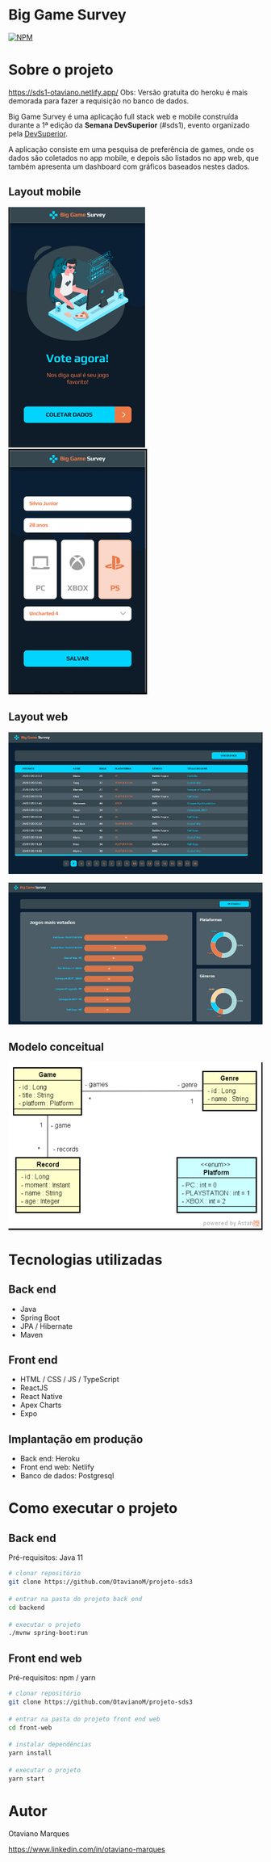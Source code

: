 # Big Game Survey 
[![NPM](https://img.shields.io/npm/l/react)](https://github.com/OtavianoM/projeto-sds3/blob/master/LICENCE) 

# Sobre o projeto

https://sds1-otaviano.netlify.app/ Obs: Versão gratuita do heroku é mais demorada para fazer a requisição no banco de dados.

Big Game Survey é uma aplicação full stack web e mobile construída durante a 1ª edição da **Semana DevSuperior** (#sds1), evento organizado pela [DevSuperior](https://devsuperior.com.br "Site da DevSuperior").

A aplicação consiste em uma pesquisa de preferência de games, onde os dados são coletados no app mobile, e depois são listados no app web, que também apresenta um dashboard com gráficos baseados nestes dados.

## Layout mobile
![Mobile 1](https://github.com/OtavianoM/assets/blob/main/mobile1.png) ![Mobile 2](https://github.com/OtavianoM/assets/blob/main/mobile2.png)

## Layout web
![Web 1](https://github.com/OtavianoM/assets/blob/main/web1.png)

![Web 2](https://github.com/OtavianoM/assets/blob/main/web2.png)

## Modelo conceitual
![Modelo Conceitual](https://github.com/OtavianoM/assets/blob/main/modeloConceitual.png)

# Tecnologias utilizadas
## Back end
- Java
- Spring Boot
- JPA / Hibernate
- Maven
## Front end
- HTML / CSS / JS / TypeScript
- ReactJS
- React Native
- Apex Charts
- Expo
## Implantação em produção
- Back end: Heroku
- Front end web: Netlify
- Banco de dados: Postgresql

# Como executar o projeto

## Back end
Pré-requisitos: Java 11

```bash
# clonar repositório
git clone https://github.com/OtavianoM/projeto-sds3

# entrar na pasta do projeto back end
cd backend

# executar o projeto
./mvnw spring-boot:run
```

## Front end web
Pré-requisitos: npm / yarn

```bash
# clonar repositório
git clone https://github.com/OtavianoM/projeto-sds3

# entrar na pasta do projeto front end web
cd front-web

# instalar dependências
yarn install

# executar o projeto
yarn start
```

# Autor

Otaviano Marques

https://www.linkedin.com/in/otaviano-marques
